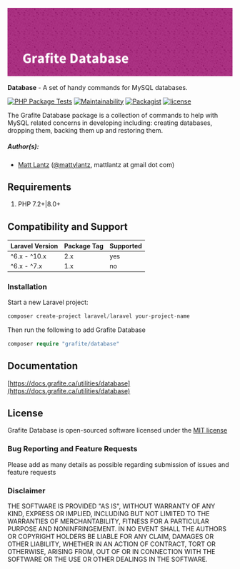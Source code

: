 ![Grafite Database](GrafiteDatabase-banner.png)

**Database** - A set of handy commands for MySQL databases.

[![PHP Package Tests](https://github.com/grafiteinc/Database/workflows/PHP%20Package%20Tests/badge.svg)](https://github.com/grafiteinc/Database/actions?query=workflow%3A%22PHP+Package+Tests%22)
[![Maintainability](https://api.codeclimate.com/v1/badges/8c00a046fec32d8b8ac7/maintainability)](https://codeclimate.com/github/GrafiteInc/database/maintainability)
[![Packagist](https://img.shields.io/packagist/dt/grafite/database.svg)](https://packagist.org/packages/grafite/database)
[![license](https://img.shields.io/github/license/mashape/apistatus.svg)](https://packagist.org/packages/grafite/database)

The Grafite Database package is a collection of commands to help with MySQL related concerns in developing including: creating databases, dropping them, backing them up and restoring them.

##### Author(s):
* [Matt Lantz](https://github.com/mlantz) ([@mattylantz](http://twitter.com/mattylantz), mattlantz at gmail dot com)

## Requirements

1. PHP 7.2+|8.0+

## Compatibility and Support

| Laravel Version | Package Tag | Supported |
|-----------------|-------------|-----------|
| ^6.x - ^10.x | 2.x | yes |
| ^6.x - ^7.x | 1.x | no |

### Installation

Start a new Laravel project:
```php
composer create-project laravel/laravel your-project-name
```

Then run the following to add Grafite Database
```php
composer require "grafite/database"
```

## Documentation

[https://docs.grafite.ca/utilities/database](https://docs.grafite.ca/utilities/database)

## License
Grafite Database is open-sourced software licensed under the [MIT license](http://opensource.org/licenses/MIT)

### Bug Reporting and Feature Requests
Please add as many details as possible regarding submission of issues and feature requests

### Disclaimer
THE SOFTWARE IS PROVIDED "AS IS", WITHOUT WARRANTY OF ANY KIND, EXPRESS OR IMPLIED, INCLUDING BUT NOT LIMITED TO THE WARRANTIES OF MERCHANTABILITY, FITNESS FOR A PARTICULAR PURPOSE AND NONINFRINGEMENT. IN NO EVENT SHALL THE AUTHORS OR COPYRIGHT HOLDERS BE LIABLE FOR ANY CLAIM, DAMAGES OR OTHER LIABILITY, WHETHER IN AN ACTION OF CONTRACT, TORT OR OTHERWISE, ARISING FROM, OUT OF OR IN CONNECTION WITH THE SOFTWARE OR THE USE OR OTHER DEALINGS IN THE SOFTWARE.
